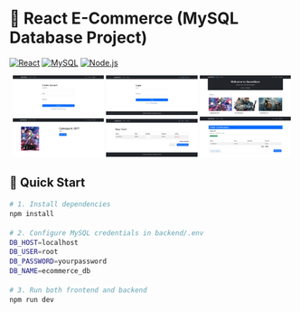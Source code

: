# 🛒 React E-Commerce (MySQL Database Project)

[![React](https://img.shields.io/badge/React-18-blue?logo=react)](https://reactjs.org/)
[![MySQL](https://img.shields.io/badge/MySQL-8.0-blue?logo=mysql)](https://www.mysql.com/)
[![Node.js](https://img.shields.io/badge/Node.js-20.x-green?logo=nodedotjs)](https://nodejs.org/)

<div align="center">
  <img src="./Screenshots/1.jpg" width="32%" alt="Home Page">
  <img src="./Screenshots/2.jpg" width="32%" alt="Product Listing"> 
  <img src="./Screenshots/3.jpg" width="32%" alt="Product Detail">
  <img src="./Screenshots/4.jpg" width="32%" alt="Shopping Cart">
  <img src="./Screenshots/5.jpg" width="32%" alt="Checkout">
  <img src="./Screenshots/6.jpg" width="32%" alt="Admin Panel">
</div>

## 🚀 Quick Start
```bash
# 1. Install dependencies
npm install

# 2. Configure MySQL credentials in backend/.env
DB_HOST=localhost
DB_USER=root
DB_PASSWORD=yourpassword
DB_NAME=ecommerce_db

# 3. Run both frontend and backend
npm run dev
